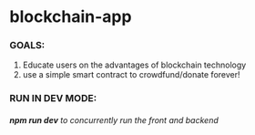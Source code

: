 # blockchain-app

### GOALS:
1. Educate users on the advantages of blockchain technology
2. use a simple smart contract to crowdfund/donate forever!

### RUN IN DEV MODE:
###### **npm run dev** to concurrently run the front and backend

